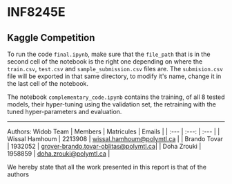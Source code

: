 # INF8245E
## Kaggle Competition 

To run the code `final.ipynb`, make sure that the `file_path` that is in the second cell of the notebook is the right one depending on where the `train.csv`, `test.csv` and `sample_submission.csv` files are. The `submision.csv` file will be exported in that same directory, to modify it's name, change it in the last cell of the notebook.

The notebook `complementary_code.ipynb` contains the training, of all 8 tested models, their hyper-tuning using the validation set, the retraining with the tuned hyper-parameters and evaluation.


___________________________________________________
Authors: Widob Team
| Members          | Matricules    | Emails                                |
| :---             |     :---:     |           :---                        |
| Wissal Hamhoum   | 2213908       | wissal.hamhoum@polymtl.ca             |
| Brando Tovar     | 1932052       | grover-brando.tovar-oblitas@polymtl.ca|
| Doha Zrouki      | 1958859       | doha.zrouki@polymtl.ca                |


 We hereby state that all the work presented in this report is that of the authors
